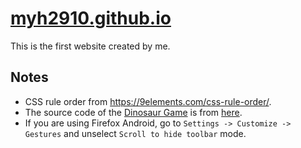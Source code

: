 # [myh2910.github.io](https://myh2910.github.io)

This is the first website created by me.

## Notes

- CSS rule order from <https://9elements.com/css-rule-order/>.
- The source code of the [Dinosaur Game](https://en.wikipedia.org/wiki/Dinosaur_Game) is from [here](https://github.com/chromium/chromium/tree/main/components/neterror).
- If you are using Firefox Android, go to `Settings -> Customize -> Gestures`
	and unselect `Scroll to hide toolbar` mode.
